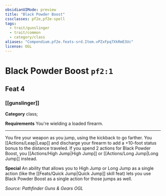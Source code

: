 ```yaml
---
obsidianUIMode: preview
title: "Black Powder Boost"
cssclasses: pf2e,pf2e-spell
tags:
  - trait/gunslinger
  - trait/common
  - category/class
aliases: "Compendium.pf2e.feats-srd.Item.vPZxFpq7XkRmE3Uc"
license: OGL
---
```

# Black Powder Boost `pf2:1`
## Feat 4
### [[gunslinger]]

**Category** class; 




**Requirements** You're wielding a loaded firearm.

* * *

You fire your weapon as you jump, using the kickback to go farther. You [[Actions/Leap|Leap]] and discharge your firearm to add a +10-foot status bonus to the distance traveled. If you spend 2 actions for Black Powder Boost, you [[Actions/High Jump|High Jump]] or [[Actions/Long Jump|Long Jump]] instead.

**Special** An ability that allows you to High Jump or Long Jump as a single action (like the [[Feats/Quick Jump|Quick Jump]] skill feat) lets you use Black Powder Boost as a single action for those jumps as well.

*Source: Pathfinder Guns & Gears*
*OGL*